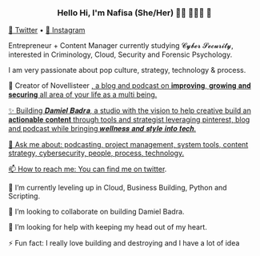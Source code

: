 <h3 align="center"> Hello Hi, I'm Nafisa (She/Her) 👋🏾 👩🏾‍💻 👋 </h3>

<p align="center">
  
  <a href="https://twitter.com/anafisad">📱 Twitter</a> • 
  <a href="https://instagram.com/c/novellisteer">📼 Instagram</a>
</p>

Entrepreneur + Content Manager currently studying 𝓒𝔂𝓫𝓮𝓻 𝓢𝓮𝓬𝓾𝓻𝓲𝓽𝔂, interested in Criminology, Cloud, Security and Forensic Psychology. 

I am very passionate about pop culture, strategy, technology & process.


🔭 Creator of Novellisteer <a href="https://novellisteer.com">,  a blog and podcast on 𝐢𝐦𝐩𝐫𝐨𝐯𝐢𝐧𝐠, 𝐠𝐫𝐨𝐰𝐢𝐧𝐠 𝐚𝐧𝐝 𝐬𝐞𝐜𝐮𝐫𝐢𝐧𝐠 all area of your life as a multi being.

✨ Building 𝑫𝒂𝒎𝒊𝒆𝒍 𝑩𝒂𝒅𝒓𝒂, a studio with the vision to help creative build an 𝐚𝐜𝐭𝐢𝐨𝐧𝐚𝐛𝐥𝐞 𝐜𝐨𝐧𝐭𝐞𝐧𝐭 through tools and strategist leveraging pinterest, blog and podcast while bringing 𝒘𝒆𝒍𝒍𝒏𝒆𝒔𝒔 𝒂𝒏𝒅 𝒔𝒕𝒚𝒍𝒆 𝒊𝒏𝒕𝒐 𝒕𝒆𝒄𝒉.

💬 Ask me about: podcasting, project management, system tools, content strategy, cybersecurity, people, process, technology.

📫 How to reach me: You can find me on [twitter](https://twitter.com/anafisad). 

🌱 I’m currently leveling up in Cloud, Business Building, Python and Scripting.

👯 I’m looking to collaborate on building Damiel Badra.

🤔 I’m looking for help with keeping my head out of my heart.

⚡ Fun fact: I really love building and destroying and I have a lot of idea 

<!--
**anafisad/anafisad** is a ✨ _special_ ✨ repository because its `README.md` (this file) appears on your GitHub profile.

⚡️ What I do:

- 🔭 I’m currently working on ...
- 🌱 I’m currently learning ...
- 👯 I’m looking to collaborate on ...
- 🤔 I’m looking for help with ...
- 💬 Ask me about ...
- 📫 How to reach me: ...
- 😄 Pronouns: ...
- ⚡ Fun fact: ...

- 💬 Ask me about ...
- 📫 How to reach me: ...
- 😄 Pronouns: ...
- ⚡ Fun fact: ...
